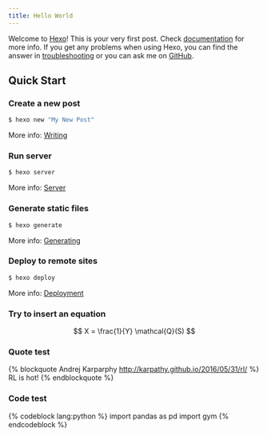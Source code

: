```yaml
---
title: Hello World
---
```

Welcome to [Hexo](https://hexo.io/)! This is your very first post. Check [documentation](https://hexo.io/docs/) for more info. If you get any problems when using Hexo, you can find the answer in [troubleshooting](https://hexo.io/docs/troubleshooting.html) or you can ask me on [GitHub](https://github.com/hexojs/hexo/issues).

## Quick Start

### Create a new post

``` bash
$ hexo new "My New Post"
```

More info: [Writing](https://hexo.io/docs/writing.html)

### Run server

``` bash
$ hexo server
```

More info: [Server](https://hexo.io/docs/server.html)

### Generate static files

``` bash
$ hexo generate
```

More info: [Generating](https://hexo.io/docs/generating.html)

### Deploy to remote sites

``` bash
$ hexo deploy
```
More info: [Deployment](https://hexo.io/docs/deployment.html)


### Try to insert an equation
$$ X = \frac{1}{Y} \mathcal{Q}(S) $$

### Quote test
{% blockquote Andrej Karparphy http://karpathy.github.io/2016/05/31/rl/ %}
RL is hot!
{% endblockquote %}

### Code test
{% codeblock lang:python %}
import pandas as pd
import gym
{% endcodeblock %}
